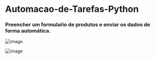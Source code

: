 # Automacao-de-Tarefas-Python
### Preencher um formulaŕio de produtos e enviar os dados de forma automática.

![image](https://github.com/alissonif/Automacao-de-Tarefas-Python/assets/113787415/dad7533a-e348-48bb-914b-8229353fd76f)

![image](https://github.com/alissonif/Automacao-de-Tarefas-Python/assets/113787415/44933f0d-f8aa-4c39-b83f-3c13a2b44a50)
